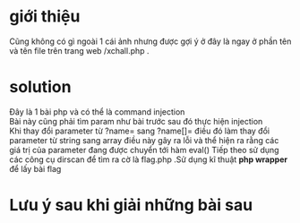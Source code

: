 # giới thiệu
Cũng không có gì ngoài 1 cái ảnh nhưng được gợi ý ở đây là ngay ở phần tên và tên file trên trang web /xchall.php .
# solution
 Đây là 1 bài php và có thể là command injection  
Bài này cũng phải tìm param như bài trước sau đó thực hiện injection  
Khi thay đổi parameter từ ?name= sang ?name[]= điều đó làm thay đổi parameter từ string sang array điều này gây ra lỗi và thể hiện ra rằng các giá trị của parameter đang được chuyển tới hàm eval()
Tiếp theo sử dụng các công cụ dirscan để tìm ra cờ là flag.php .Sử dụng kĩ thuật **php wrapper** để lấy bài flag
# Lưu ý sau khi giải những bài sau
